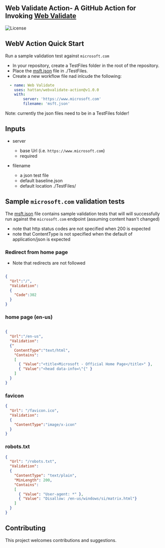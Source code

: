 ## Web Validate Action- A GitHub Action for Invoking [Web Validate](https://github.com/retaildevcrews/webvalidate)

![License](https://img.shields.io/badge/license-MIT-green.svg)


## WebV Action Quick Start

Run a sample validation test against `microsoft.com`

* In your repository, create a TestFiles folder in the root of the repository.
* Place the [msft.json](TestFiles/msft.json) file in ./TestFiles.
* Create a new workflow file nad inlcude the following:

```yaml
  - name: Web Validate
    uses: hattan/webvalidate-action@v1.0.0
    with:
        server: 'https://www.microsoft.com'
        filename: 'msft.json'
```

Note: currently the json files need to be in a TestFiles folder!

## Inputs

* server
  - base Url (i.e. `https://www.microsoft.com`)
  - required

* filename
  - a json test file
  - default baseline.json
  - default location ./TestFiles/

## Sample `microsoft.com` validation tests

The [msft.json](TestFiles/msft.json) file contains sample validation tests that will will successfully run against the `microsoft.com` endpoint (assuming content hasn't changed)

- note that http status codes are not specified when 200 is expected
- note that ContentType is not specified when the default of application/json is expected

### Redirect from home page

- Note that redirects are not followed

```json

{
  "Url":"/",
  "Validation":
  {
    "Code":302
  }
}

```

### home page (en-us)

```json

{
  "Url":"/en-us",
  "Validation":
  {"
    ContentType":"text/html",
    "Contains":
    [
      { "Value":"<title>Microsoft - Official Home Page</title>" },
      { "Value":"<head data-info=\"{" }
    ]
  }
}

```

### favicon

```json
{
  "Url": "/favicon.ico",
  "Validation":
  {
    "ContentType":"image/x-icon"
  }
}
```

### robots.txt

```json
{
  "Url": "/robots.txt",
  "Validation":
  {
    "ContentType": "text/plain",
    "MinLength": 200,
    "Contains":
    [
      { "Value": "User-agent: *" },
      { "Value": "Disallow: /en-us/windows/si/matrix.html"}
    ]
  }
}
```

## Contributing

This project welcomes contributions and suggestions. 